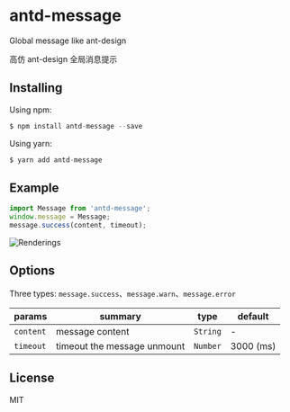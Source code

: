 # antd-message
Global message like ant-design

高仿 ant-design 全局消息提示

## Installing
Using npm:
```javascript
$ npm install antd-message --save
```
Using yarn:
```javascript
$ yarn add antd-message
```

## Example
```javascript
import Message from 'antd-message';
window.message = Message;
message.success(content, timeout);
```
![Renderings](https://ooo.0o0.ooo/2017/03/20/58cfb9c34845f.png)

## Options
Three types: `message.success`、`message.warn`、`message.error`

params    | summary                     | type     | default
--------- | --------------------------- | -------- | ---------
`content` | message content             | `String` | -
`timeout` | timeout the message unmount | `Number` | 3000 (ms)

## License
MIT
